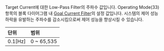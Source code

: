 Target Current에 대한 Low-Pass Filter의 주파수 값입니다. Operating Mode(33) 항목의 블록 다이어그램 내 [Goal Current Filter]의 설정 값입니다. 시스템의 제어 성능 하락을 유발하는 주파수를 감소시킴으로써 제어 성능을 향상시킬 수 있습니다.


| 단위     | 범위        |
|:---------|:-----------|
| 0.1[Hz]  | 0 ~ 65,535 |


[Goal Current Filter]: #operating-mode